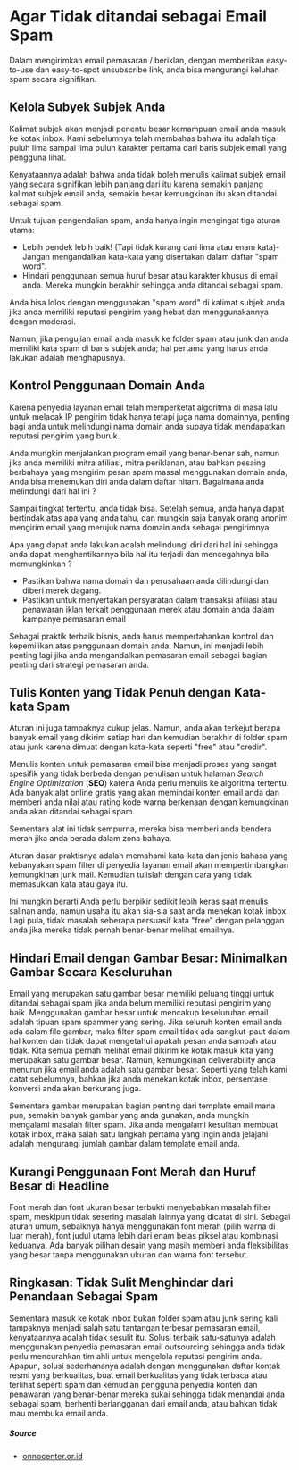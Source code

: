 # Agar Tidak ditandai sebagai Email Spam

Dalam mengirimkan email pemasaran / beriklan, dengan memberikan easy-to-use dan easy-to-spot unsubscribe link, anda bisa mengurangi keluhan spam secara signifikan.

## Kelola Subyek Subjek Anda

Kalimat subjek akan menjadi penentu besar kemampuan email anda masuk ke kotak inbox. Kami sebelumnya telah membahas bahwa itu adalah tiga puluh lima sampai lima puluh karakter pertama dari baris subjek email yang pengguna lihat.

Kenyataannya adalah bahwa anda tidak boleh menulis kalimat subjek email yang secara signifikan lebih panjang dari itu karena semakin panjang kalimat subjek email anda, semakin besar kemungkinan itu akan ditandai sebagai spam.

Untuk tujuan pengendalian spam, anda hanya ingin mengingat tiga aturan utama:

- Lebih pendek lebih baik! (Tapi tidak kurang dari lima atau enam kata)- Jangan mengandalkan kata-kata yang disertakan dalam daftar "spam word".
- Hindari penggunaan semua huruf besar atau karakter khusus di email anda. Mereka mungkin berakhir sehingga anda ditandai sebagai spam.

Anda bisa lolos dengan menggunakan "spam word" di kalimat subjek anda jika anda memiliki reputasi pengirim yang hebat dan menggunakannya dengan moderasi.

Namun, jika pengujian email anda masuk ke folder spam atau junk dan anda memiliki kata spam di baris subjek anda; hal pertama yang harus anda lakukan adalah menghapusnya.

## Kontrol Penggunaan Domain Anda

Karena penyedia layanan email telah memperketat algoritma di masa lalu untuk melacak IP pengirim tidak hanya tetapi juga nama domainnya, penting bagi anda untuk melindungi nama domain anda supaya tidak mendapatkan reputasi pengirim yang buruk.

Anda mungkin menjalankan program email yang benar-benar sah, namun jika anda memiliki mitra afiliasi, mitra periklanan, atau bahkan pesaing berbahaya yang mengirim pesan spam massal menggunakan domain anda, Anda bisa menemukan diri anda dalam daftar hitam. Bagaimana anda melindungi dari hal ini ?

Sampai tingkat tertentu, anda tidak bisa. Setelah semua, anda hanya dapat bertindak atas apa yang anda tahu, dan mungkin saja banyak orang anonim mengirim email yang merujuk nama domain anda sebagai pengirimnya.

Apa yang dapat anda lakukan adalah melindungi diri dari hal ini sehingga anda dapat menghentikannya bila hal itu terjadi dan mencegahnya bila memungkinkan ?

- Pastikan bahwa nama domain dan perusahaan anda dilindungi dan diberi merek dagang.
- Pastikan untuk menyertakan persyaratan dalam transaksi afiliasi atau penawaran iklan terkait penggunaan merek atau domain anda dalam kampanye pemasaran email

Sebagai praktik terbaik bisnis, anda harus mempertahankan kontrol dan kepemilikan atas penggunaan domain anda. Namun, ini menjadi lebih penting lagi jika anda mengandalkan pemasaran email sebagai bagian penting dari strategi pemasaran anda.

## Tulis Konten yang Tidak Penuh dengan Kata-kata Spam

Aturan ini juga tampaknya cukup jelas. Namun, anda akan terkejut berapa banyak email yang dikirim setiap hari dan kemudian berakhir di folder spam atau junk karena dimuat dengan kata-kata seperti "free" atau "credir".

Menulis konten untuk pemasaran email bisa menjadi proses yang sangat spesifik yang tidak berbeda dengan penulisan untuk halaman *Search Engine Optimization* (**SEO**) karena Anda perlu menulis ke algoritma tertentu. Ada banyak alat online gratis yang akan memindai konten email anda dan memberi anda nilai atau rating kode warna berkenaan dengan kemungkinan anda akan ditandai sebagai spam.

Sementara alat ini tidak sempurna, mereka bisa memberi anda bendera merah jika anda berada dalam zona bahaya.

Aturan dasar praktisnya adalah memahami kata-kata dan jenis bahasa yang kebanyakan spam filter di penyedia layanan email akan mempertimbangkan kemungkinan junk mail. Kemudian tulislah dengan cara yang tidak memasukkan kata atau gaya itu.

Ini mungkin berarti Anda perlu berpikir sedikit lebih keras saat menulis salinan anda, namun usaha itu akan sia-sia saat anda menekan kotak inbox. Lagi pula, tidak masalah seberapa persuasif kata "free" dengan pelanggan anda jika mereka tidak pernah benar-benar melihat emailnya.

## Hindari Email dengan Gambar Besar: Minimalkan Gambar Secara Keseluruhan

Email yang merupakan satu gambar besar memiliki peluang tinggi untuk ditandai sebagai spam jika anda belum memiliki reputasi pengirim yang baik. Menggunakan gambar besar untuk mencakup keseluruhan email adalah tipuan spam spammer yang sering. Jika seluruh konten email anda ada dalam file gambar, maka filter spam email tidak ada sangkut-paut dalam hal konten dan tidak dapat mengetahui apakah pesan anda sampah atau tidak. Kita semua pernah melihat email dikirim ke kotak masuk kita yang merupakan satu gambar besar. Namun, kemungkinan deliverability anda menurun jika email anda adalah satu gambar besar. Seperti yang telah kami catat sebelumnya, bahkan jika anda menekan kotak inbox, persentase konversi anda akan berkurang juga.

Sementara gambar merupakan bagian penting dari template email mana pun, semakin banyak gambar yang anda gunakan, anda mungkin mengalami masalah filter spam. Jika anda mengalami kesulitan membuat kotak inbox, maka salah satu langkah pertama yang ingin anda jelajahi adalah mengurangi jumlah gambar dalam template email anda.

## Kurangi Penggunaan Font Merah dan Huruf Besar di Headline

Font merah dan font ukuran besar terbukti menyebabkan masalah filter spam, meskipun tidak sesering masalah lainnya yang dicatat di sini. Sebagai aturan umum, sebaiknya hanya menggunakan font merah (pilih warna di luar merah), font judul utama lebih dari enam belas piksel atau kombinasi keduanya. Ada banyak pilihan desain yang masih memberi anda fleksibilitas yang besar tanpa menggunakan ukuran dan warna font tersebut.

## Ringkasan: Tidak Sulit Menghindar dari Penandaan Sebagai Spam

Sementara masuk ke kotak inbox bukan folder spam atau junk sering kali tampaknya menjadi salah satu tantangan terbesar pemasaran email, kenyataannya adalah tidak sesulit itu. Solusi terbaik satu-satunya adalah menggunakan penyedia pemasaran email outsourcing sehingga anda tidak perlu mencurahkan tim ahli untuk mengelola reputasi pengirim anda. Apapun, solusi sederhananya adalah dengan menggunakan daftar kontak resmi yang berkualitas, buat email berkualitas yang tidak terbaca atau terlihat seperti spam dan kemudian pengguna penyedia konten dan penawaran yang benar-benar mereka sukai sehingga tidak menandai anda sebagai spam, berhenti berlangganan dari email anda, atau bahkan tidak mau membuka email anda.

##### Source

- [onnocenter.or.id](https://lms.onnocenter.or.id/wiki/index.php/Jika_di_tandai_sebagai_spam)
